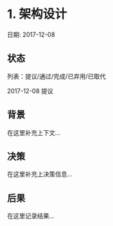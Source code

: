 # 1. 架构设计

日期: 2017-12-08

## 状态

列表：提议/通过/完成/已弃用/已取代

2017-12-08 提议

## 背景

在这里补充上下文...

## 决策

在这里补充上决策信息...

## 后果

在这里记录结果...
